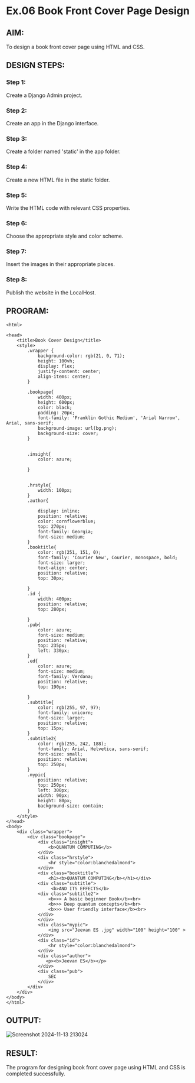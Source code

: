 # Ex.06 Book Front Cover Page Design


## AIM:
To design a book front cover page using HTML and CSS.

## DESIGN STEPS:

### Step 1:
Create a Django Admin project.

### Step 2:
Create an app in the Django interface.

### Step 3:
Create a folder named 'static' in the app folder.

### Step 4:
Create a new HTML file in the static folder.

### Step 5:
Write the HTML code with relevant CSS properties.

### Step 6:
Choose the appropriate style and color scheme.

### Step 7:
Insert the images in their appropriate places.

### Step 8:
Publish the website in the LocalHost.

## PROGRAM:

```
<html>

<head>
    <title>Book Cover Design</title>
    <style> 
        .wrapper {
            background-color: rgb(21, 0, 71);
            height: 100vh;
            display: flex;
            justify-content: center;
            align-items: center;
        }
        
        .bookpage{
            width: 400px;
            height: 600px;
            color: black;
            padding: 20px;
            font-family: 'Franklin Gothic Medium', 'Arial Narrow', Arial, sans-serif;
            background-image: url(bg.png);
            background-size: cover;
        }
            
        
        .insight{
            color: azure;
        
        }
        
        
        .hrstyle{
            width: 100px;
        }
        .author{
        
            display: inline;
            position: relative;
            color: cornflowerblue;
            top: 270px;
            font-family: Georgia;
            font-size: medium;
        }
        .booktitle{
            color: rgb(251, 151, 0);
            font-family: 'Courier New', Courier, monospace, bold;
            font-size: larger;
            text-align: center;
            position: relative;
            top: 30px;
        
        }
        .id {
            width: 400px;
            position: relative;
            top: 280px;
            
        }
        .pub{
            color: azure;
            font-size: medium;
            position: relative;
            top: 235px;
            left: 330px;
        }
        .ed{
            color: azure;
            font-size: medium;
            font-family: Verdana;
            position: relative;
            top: 190px;
        
        }
        .subtitle{
            color: rgb(255, 97, 97);
            font-family: unicorn;
            font-size: larger;
            position: relative;
            top: 15px;
        }
        .subtitle2{
            color: rgb(255, 242, 188);
            font-family: Arial, Helvetica, sans-serif;
            font-size: small;
            position: relative;
            top: 250px;
        }
        .mypic{
            position: relative;
            top: 250px;
            left: 300px;
            width: 90px;
            height: 80px;
            background-size: contain;
        }
    </style>
</head>
<body>
    <div class="wrapper">
        <div class="bookpage">
            <div class="insight">
                <b>QUANTUM COMPUTING</b>
            </div>
            <div class="hrstyle">
                <hr style="color:blanchedalmond">
            </div>
            <div class="booktitle">
                <h1><b>QUANTUM COMPUTING</b></h1></div>
            <div class="subtitle">
                 <b>AND ITS EFFECTS</b> 
            <div class="subtitle2">
                <b>>> A basic beginner Book</b><br>
                <b>>> Deep quantum concepts</b><br>
                <b>>> User friendly interface</b><br>
            </div>     
            </div>
            <div class="mypic">
                <img src="Jeevan ES .jpg" width="100" height="100" >
            </div>
            <div class="id">
                <hr style="color:blanchedalmond">
            </div>
            <div class="author">
               <p><b>Jeevan ES</b></p>
            </div>
            <div class="pub">
                SEC
            </div>
        </div>
    </div>
</body>
</html>

```
## OUTPUT:

![Screenshot 2024-11-13 213024](https://github.com/user-attachments/assets/78a66e63-d066-44ea-a0b2-77a1f827787d)


## RESULT:
The program for designing book front cover page using HTML and CSS is completed successfully.
